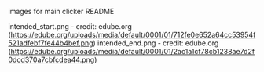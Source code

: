 images for main clicker README

intended_start.png - credit: edube.org (https://edube.org/uploads/media/default/0001/01/712fe0e652a64cc53954f521adfebf7fe44b4bef.png)
intended_end.png - credit: edube.org (https://edube.org/uploads/media/default/0001/01/2ac1a1cf78cb1238ae7d2f0dcd370a7cbfcdea44.png)

